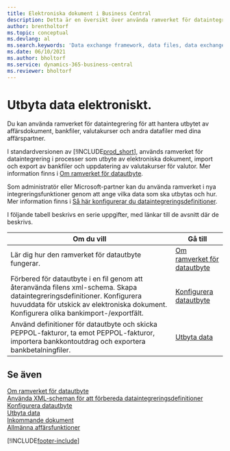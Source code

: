 ```yaml
---
title: Elektroniska dokument i Business Central
description: Detta är en översikt över använda ramverket för dataintegrering för att hantera utbytet av data i affärsdokument som bankfiler och valutakurser.
author: brentholtorf
ms.topic: conceptual
ms.devlang: al
ms.search.keywords: 'Data exchange framework, data files, data exchange, electronic document, invoice, Business Central, business document, standard-compliant file'
ms.date: 06/10/2021
ms.author: bholtorf
ms.service: dynamics-365-business-central
ms.reviewer: bholtorf
---
```


# <a name="exchanging-data-electronically"></a>Utbyta data elektroniskt.
Du kan använda ramverket för dataintegrering för att hantera utbytet av affärsdokument, bankfiler, valutakurser och andra datafiler med dina affärspartner.

I standardversionen av [!INCLUDE[prod_short](includes/prod_short.md)], används ramverket för dataintegrering i processer som utbyte av elektroniska dokument, import och export av bankfiler och uppdatering av valutakurser för valutor. Mer information finns i [Om ramverket för datautbyte](across-about-the-data-exchange-framework.md).

Som administratör eller Microsoft-partner kan du använda ramverket i nya integreringsfunktioner genom att ange vilka data som ska utbytas och hur. Mer information finns i [Så här konfigurerar du dataintegreringsdefinitioner](across-how-to-set-up-data-exchange-definitions.md).

I följande tabell beskrivs en serie uppgifter, med länkar till de avsnitt där de beskrivs.  

|Om du vill|Gå till|  
|--------|---------|  
|Lär dig hur den ramverket för datautbyte fungerar.|[Om ramverket för datautbyte](across-about-the-data-exchange-framework.md)|  
|Förbered för datautbyte i en fil genom att återanvända filens xml-schema. Skapa dataintegreringsdefinitioner. Konfigurera huvuddata för utskick av elektroniska dokument. Konfigurera olika bankimport-/exportfält.|[Konfigurera datautbyte](across-set-up-data-exchange.md)|  
|Använd definitioner för datautbyte och skicka PEPPOL-fakturor, ta emot PEPPOL-fakturor, importera bankkontoutdrag och exportera bankbetalningfiler.|[Utbyta data](across-exchange-data.md)|  

## <a name="see-also"></a>Se även
[Om ramverket för datautbyte](across-about-the-data-exchange-framework.md)  
[Använda XML-scheman för att förbereda dataintegreringsdefinitioner](across-how-to-use-xml-schemas-to-prepare-data-exchange-definitions.md)  
[Konfigurera datautbyte](across-set-up-data-exchange.md)  
[Utbyta data](across-exchange-data.md)  
[Inkommande dokument](across-income-documents.md)  
[Allmänna affärsfunktioner](ui-across-business-areas.md)


[!INCLUDE[footer-include](includes/footer-banner.md)]
